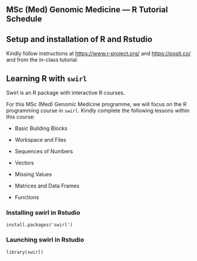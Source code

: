 ## MSc (Med) Genomic Medicine — R Tutorial Schedule 

## Setup and installation of R and Rstudio
Kindly follow instructions at https://www.r-project.org/ and https://posit.co/ and from the in-class tutorial.

## Learning R with ``swirl``

Swirl is an R package with interactive R courses. 

For this MSc (Med) Genomic Medicine programme, we will focus on the R programming course in ``swirl``. Kindly complete the following lessons within this course:

- Basic Building Blocks 

- Workspace and Files   

- Sequences of Numbers 

- Vectors 

- Missing Values

- Matrices and Data Frames

- Functions 

### Installing swirl in Rstudio

```
install.packages('swirl')
```

### Launching swirl in Rstudio

```
library(swirl)
```

